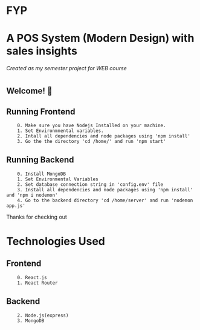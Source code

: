 # FYP

# A POS System (Modern Design) with sales insights
###### Created as my semester project for WEB course
#

## Welcome! 👋



## Running Frontend       
        0. Make sure you have Nodejs Installed on your machine. 
        1. Set Environmnental variables.
        2. Intall all dependencies and node packages using 'npm install'
        3. Go the the directory 'cd /home/' and run 'npm start'
        
## Running Backend
        0. Install MongoDB
        1. Set Environmental Variables
        2. Set database connection string in 'config.env' file
        3. Install all dependencies and node packages using 'npm install' and 'npm i nodemon'
        4. Go to the backend directory 'cd /home/server' and run 'nodemon app.js'        


Thanks for checking out


# Technologies Used
## Frontend
        0. React.js
        1. React Router
## Backend
        2. Node.js(express)
        3. MongoDB



